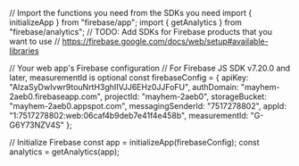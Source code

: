 // Import the functions you need from the SDKs you need
import { initializeApp } from "firebase/app";
import { getAnalytics } from "firebase/analytics";
// TODO: Add SDKs for Firebase products that you want to use
// https://firebase.google.com/docs/web/setup#available-libraries

// Your web app's Firebase configuration
// For Firebase JS SDK v7.20.0 and later, measurementId is optional
const firebaseConfig = {
  apiKey: "AIzaSyDwIvwr9touNrtH3ghIIVJJ6EHz0JJFoFU",
  authDomain: "mayhem-2aeb0.firebaseapp.com",
  projectId: "mayhem-2aeb0",
  storageBucket: "mayhem-2aeb0.appspot.com",
  messagingSenderId: "7517278802",
  appId: "1:7517278802:web:06caf4b9deb7e41f4e458b",
  measurementId: "G-G6Y73NZV4S"
};

// Initialize Firebase
const app = initializeApp(firebaseConfig);
const analytics = getAnalytics(app);
